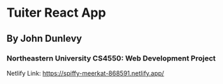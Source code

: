 # Tuiter React App

## By John Dunlevy

### Northeastern University CS4550: Web Development Project

Netlify Link: https://spiffy-meerkat-868591.netlify.app/
